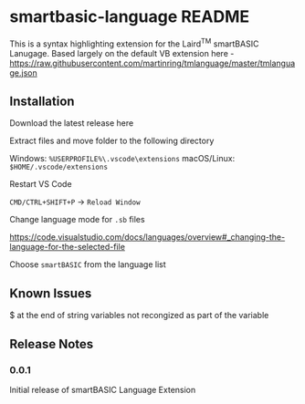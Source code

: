# smartbasic-language README

This is a syntax highlighting extension for the Laird<sup>TM</sup> smartBASIC Lanugage. Based largely on the default VB extension here - https://raw.githubusercontent.com/martinring/tmlanguage/master/tmlanguage.json

## Installation

Download the latest release here

Extract files and move folder to the following directory

Windows: `%USERPROFILE%\.vscode\extensions`
macOS/Linux: `$HOME/.vscode/extensions`

Restart VS Code

`CMD/CTRL+SHIFT+P` -> `Reload Window`

Change language mode for `.sb` files

https://code.visualstudio.com/docs/languages/overview#_changing-the-language-for-the-selected-file

Choose `smartBASIC` from the language list

## Known Issues

$ at the end of string variables not recongized as part of the variable

## Release Notes

### 0.0.1

Initial release of smartBASIC Language Extension
